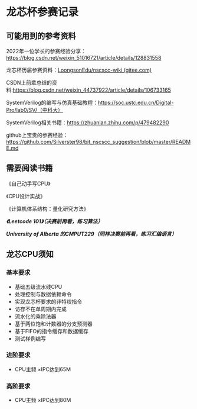 # 龙芯杯参赛记录

## 可能用到的参考资料

2022年一位学长的参赛经验分享：https://blog.csdn.net/weixin_51016721/article/details/128831558

龙芯杯历届参赛资料：[LoongsonEdu/nscscc-wiki (gitee.com)](https://gitee.com/loongson-edu/nscscc-wiki#竞赛总则)

CSDN上前辈总结的资料:https://blog.csdn.net/weixin_44737922/article/details/106733165

SystemVerilog的编写与仿真基础教程：https://soc.ustc.edu.cn/Digital-Pro/lab0/SV/（中科大）

SystemVerilog相关书籍：https://zhuanlan.zhihu.com/p/479482290

github上宝贵的参赛经验：https://github.com/Silverster98/bit_nscscc_suggestion/blob/master/README.md

## 需要阅读书籍

《自己动手写CPU》

《CPU设计实战》

《计算机体系结构：量化研究方法》

***《Leetcode 101》（决赛前再看，练习算法）***

***University of Alberta 的CMPUT229（同样决赛前再看，练习汇编语言）***

## 龙芯CPU须知

### 基本要求

- 基础五级流水线CPU
- 处理控制与数据依赖命令
- 实现龙芯杯要求的非特权指令
- 访存不在单周期内完成
- 流水化的乘除法器
- 基于两位饱和计数器的分支预测器
- 基于FIFO的指令缓存和数据缓存
- 测试样例编写

### 进阶要求

- CPU主频 $\times$IPC达到65M

### 高阶要求

- CPU主频 $\times$IPC达到80M